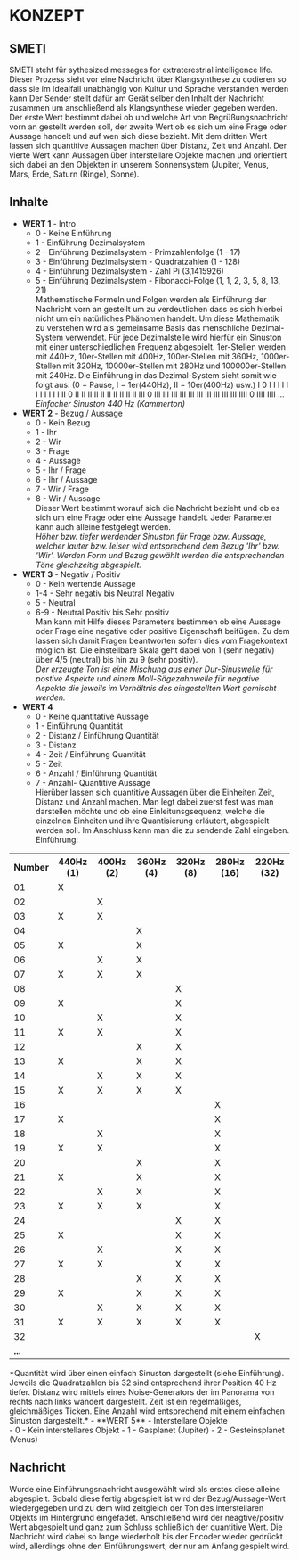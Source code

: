 # KONZEPT

## SMETI

SMETI steht für sythesized messages for extraterestrial intelligence life. Dieser Prozess sieht vor eine Nachricht über Klangsynthese zu codieren so dass sie im Idealfall unabhängig von Kultur und Sprache verstanden werden kann Der Sender stellt dafür am Gerät selber den Inhalt der Nachricht zusammen um anschließend als Klangsynthese wieder gegeben werden. Der erste Wert bestimmt dabei ob und welche Art von Begrüßungsnachricht vorn an gestellt werden soll, der zweite Wert ob es sich um eine Frage oder Aussage handelt und auf wen sich diese bezieht. Mit dem dritten Wert lassen sich quantitive Aussagen machen über Distanz, Zeit und Anzahl. Der vierte Wert kann Aussagen über interstellare Objekte machen und orientiert sich dabei an den Objekten in unserem Sonnensystem (Jupiter, Venus, Mars, Erde, Saturn (Ringe), Sonne).

## Inhalte

- **WERT 1** - Intro
	- 0 - Keine Einführung
	- 1 - Einführung Dezimalsystem
	- 2 - Einführung Dezimalsystem - Primzahlenfolge (1 - 17)
	- 3 - Einführung Dezimalsystem - Quadratzahlen (1 - 128)
	- 4 - Einführung Dezimalsystem - Zahl Pi (3,1415926)
	- 5 - Einführung Dezimalsystem - Fibonacci-Folge (1, 1, 2, 3, 5, 8, 13, 21)<br>
Mathematische Formeln und Folgen werden als Einführung der Nachricht vorn an gestellt um zu verdeutlichen dass es sich hierbei nicht um ein natürliches Phänomen handelt. Um diese Mathematik zu verstehen wird als gemeinsame Basis das menschliche Dezimal-System verwendet. Für jede Dezimalstelle wird hierfür ein Sinuston mit einer unterschiedlichen Frequenz abgespielt. 1er-Stellen werden mit 440Hz, 10er-Stellen mit 400Hz, 100er-Stellen mit 360Hz, 1000er-Stellen mit 320Hz, 10000er-Stellen mit 280Hz und 100000er-Stellen mit 240Hz. Die Einführung in das Dezimal-System sieht somit wie folgt aus: (0 = Pause, I = 1er(440Hz), II = 10er(400Hz) usw.) I 0 I I I I I I I I I I I II 0 II II II II II II II II II II III 0 III III III III III III III III III III IIII 0 IIII IIII ...<br>
*Einfacher Sinuston 440 Hz (Kammerton)*
- **WERT 2** - Bezug / Aussage
	- 0 - Kein Bezug
	- 1 - Ihr
	- 2 - Wir
	- 3 - Frage
	- 4 - Aussage
	- 5 - Ihr / Frage
	- 6 - Ihr / Aussage
	- 7 - Wir / Frage
	- 8 - Wir / Aussage<br>Dieser Wert bestimmt worauf sich die Nachricht bezieht und ob es sich um eine Frage oder eine Aussage handelt. Jeder Parameter kann auch alleine festgelegt werden.<br>
*Höher bzw. tiefer werdender Sinuston für Frage bzw. Aussage, welcher lauter bzw. leiser wird entsprechend dem Bezug 'Ihr' bzw. 'Wir'. Werden Form und Bezug gewählt werden die entsprechenden Töne gleichzeitig abgespielt.*
- **WERT 3** - Negativ / Positiv
	- 0 - Kein wertende Aussage
	- 1-4 - Sehr negativ bis Neutral Negativ
	- 5 - Neutral
	- 6-9 - Neutral Positiv bis Sehr positiv <br>Man kann mit Hilfe dieses Parameters bestimmen ob eine Aussage oder Frage eine negative oder positive Eigenschaft beifügen. Zu dem lassen sich damit Fragen beantworten sofern dies vom Fragekontext möglich ist. Die einstellbare Skala geht dabei von 1 (sehr negativ) über 4/5 (neutral) bis hin zu 9 (sehr positiv).<br>*Der erzeugte Ton ist eine Mischung aus einer Dur-Sinuswelle für postive Aspekte und einem Moll-Sägezahnwelle für negative Aspekte die jeweils im Verhältnis des eingestellten Wert gemischt werden.*
- **WERT 4** 
 	- 0 - Keine quantitative Aussage
	- 1 - Einführung Quantität
	- 2 - Distanz / Einführung Quantität
	- 3 - Distanz
	- 4 - Zeit / Einführung Quantität
	- 5 - Zeit
	- 6 - Anzahl / Einführung Quantität
	- 7 - Anzahl- Quantitive Aussage<br>Hierüber lassen sich quantitive Aussagen über die Einheiten Zeit, Distanz und Anzahl machen. Man legt dabei zuerst fest was man darstellen möchte und ob eine Einleitunsgsequenz, welche die einzelnen Einheiten und ihre Quantisierung erläutert, abgespielt werden soll. Im Anschluss kann man die zu sendende Zahl eingeben.<br>
Einführung:
<table>
<tr><th>Number</th><th>440Hz (1)</th><th>400Hz (2)</th><th>360Hz (4)</th><th>320Hz (8)</th><th>280Hz (16)</th><th>220Hz (32)</th></tr>
<tr><td>01</td><td>X</td><td></td><td></td><td></td><td></td><td></td></tr>
<tr><td>02</td><td></td><td>X</td><td></td><td></td><td></td><td></td></tr>
<tr><td>03</td><td>X</td><td>X</td><td></td><td></td><td></td><td></td></tr>
<tr><td>04</td><td></td><td></td><td>X</td><td></td><td></td><td></td></tr>
<tr><td>05</td><td>X</td><td></td><td>X</td><td></td><td></td><td></td></tr>
<tr><td>06</td><td></td><td>X</td><td>X</td><td></td><td></td><td></td></tr>
<tr><td>07</td><td>X</td><td>X</td><td>X</td><td></td><td></td><td></td></tr>
<tr><td>08</td><td></td><td></td><td></td><td>X</td><td></td><td></td></tr>
<tr><td>09</td><td>X</td><td></td><td></td><td>X</td><td></td><td></td></tr>
<tr><td>10</td><td></td><td>X</td><td></td><td>X</td><td></td><td></td></tr>
<tr><td>11</td><td>X</td><td>X</td><td></td><td>X</td><td></td><td></td></tr>
<tr><td>12</td><td></td><td></td><td>X</td><td>X</td><td></td><td></td></tr>
<tr><td>13</td><td>X</td><td></td><td>X</td><td>X</td><td></td><td></td></tr>
<tr><td>14</td><td></td><td>X</td><td>X</td><td>X</td><td></td><td></td></tr>
<tr><td>15</td><td>X</td><td>X</td><td>X</td><td>X</td><td></td><td></td></tr>
<tr><td>16</td><td></td><td></td><td></td><td></td><td>X</td><td></td></tr>
<tr><td>17</td><td>X</td><td></td><td></td><td></td><td>X</td><td></td></tr>
<tr><td>18</td><td></td><td>X</td><td></td><td></td><td>X</td><td></td></tr>
<tr><td>19</td><td>X</td><td>X</td><td></td><td></td><td>X</td><td></td></tr>
<tr><td>20</td><td></td><td></td><td>X</td><td></td><td>X</td><td></td></tr>
<tr><td>21</td><td>X</td><td></td><td>X</td><td></td><td>X</td><td></td></tr>
<tr><td>22</td><td></td><td>X</td><td>X</td><td></td><td>X</td><td></td></tr>
<tr><td>23</td><td>X</td><td>X</td><td>X</td><td></td><td>X</td><td></td></tr>
<tr><td>24</td><td></td><td></td><td></td><td>X</td><td>X</td><td></td></tr>
<tr><td>25</td><td>X</td><td></td><td></td><td>X</td><td>X</td><td></td></tr>
<tr><td>26</td><td></td><td>X</td><td></td><td>X</td><td>X</td><td></td></tr>
<tr><td>27</td><td>X</td><td>X</td><td></td><td>X</td><td>X</td><td></td></tr>
<tr><td>28</td><td></td><td></td><td>X</td><td>X</td><td>X</td><td></td></tr>
<tr><td>29</td><td>X</td><td></td><td>X</td><td>X</td><td>X</td><td></td></tr>
<tr><td>30</td><td></td><td>X</td><td>X</td><td>X</td><td>X</td><td></td></tr>
<tr><td>31</td><td>X</td><td>X</td><td>X</td><td>X</td><td>X</td><td></td></tr>
<tr><td>32</td><td></td><td></td><td></td><td></td><td></td><td>X</td></tr>
<tr><td colspan="7"> <strong>...</strong> </td></tr>
</table>
*Quantität wird über einen einfach Sinuston dargestellt (siehe Einführung). Jeweils die Quadratzahlen bis 32 sind entsprechend ihrer Position 40 Hz tiefer. Distanz wird mittels eines Noise-Generators der im Panorama von rechts nach links wandert dargestellt. Zeit ist ein regelmäßiges, gleichmäßiges Ticken. Eine Anzahl wird entsprechend mit einem einfachen Sinuston dargestellt.*
- **WERT 5** - Interstellare Objekte<br>
	- 0 - Kein interstellares Objekt
	- 1 - Gasplanet (Jupiter)
	- 2 - Gesteinsplanet (Venus)

## Nachricht

Wurde eine Einführungsnachricht ausgewählt wird als erstes diese alleine abgespielt. Sobald diese fertig abgespielt ist wird der Bezug/Aussage-Wert wiedergegeben und zu dem wird zeitgleich der Ton des interstellaren Objekts im Hintergrund eingefadet. Anschließend wird der neagtive/positiv Wert abgespielt und ganz zum Schluss schließlich der quantitive Wert. Die Nachricht wird dabei so lange wiederholt bis der Encoder wieder gedrückt wird, allerdings ohne den Einführungswert, der nur am Anfang gespielt wird.